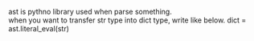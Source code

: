 ast is pythno library used when parse something.  
when you want to transfer str type into dict type, write like below.
dict = ast.literal_eval(str)

